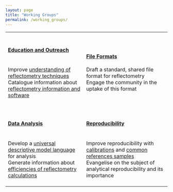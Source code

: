 ```yaml
---
layout: page
title: "Working Groups"
permalink: /working_groups/
---
```


<!--
This is the table view for the different working groups
DO NOT EDIT UNLESS YOU KNOW THAT YOU ARE DOING
andrew.mccluskey@ess.eu
-->
<table class="tt">
  <tr class="tt">
    <td class="tt">
      <a class="tt" href="./edu_and_outreach/">
        <i class="fas fa-book fa-5x"></i>
        <br>
        <h4>Education and Outreach</h4></a><br>
        Improve <a href="../information/learning">understanding of reflectometry techniques</a><br>
        Catalogue information about <a href="/information/activities">reflectometry information and software</a><br><br>
    </td>
    <td class="tt">
      <a class="tt" href="./file_formats/">
        <i class="fas fa-file-code fa-5x"></i>
        <br>
        <h4>File Formats</h4></a>
        Draft a standard, shared file format for reflectometry<br>
        Engage the community in the uptake of this format<br><br>
    </td>
  </tr>
  <tr class="tt">
    <td class="tt">
      <a class="tt" href="./data_analysis/">
        <i class="fas fa-chart-line fa-5x"></i>
        <br>
        <h4>Data Analysis</h4></a><br>
        Develop a <a href="/projects/model_language">universal descriptive model language</a> for analysis<br>
        Generate information about <a href="/information/calculation">efficiencies of reflectometry calculations</a><br><br>
    </td>
    <td class="tt">
      <a class="tt" href="./reproducibility/">
        <i class="fas fa-redo fa-5x"></i>
        <br>
        <h4>Reproducibility</h4></a><br>
        Improve reproducibility with <a href="/projects/calibrations">calibrations</a> and <a href="/projects/standard_samples">common references samples</a><br>
        Evangelise on the subject of analytical reproducibility and its importance<br><br>
    </td>
  </tr>
</table>
